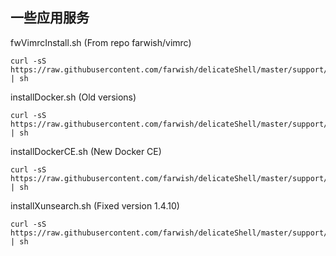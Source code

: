 ## 一些应用服务

fwVimrcInstall.sh (From repo farwish/vimrc)  

```
curl -sS https://raw.githubusercontent.com/farwish/delicateShell/master/support/fwVimrcInstall.sh | sh
```

installDocker.sh (Old versions)  

```
curl -sS https://raw.githubusercontent.com/farwish/delicateShell/master/support/installDocker.sh | sh   
```

installDockerCE.sh (New Docker CE)  

```
curl -sS https://raw.githubusercontent.com/farwish/delicateShell/master/support/installDockerCE.sh | sh   
```

installXunsearch.sh (Fixed version 1.4.10)  

```
curl -sS https://raw.githubusercontent.com/farwish/delicateShell/master/support/installXunsearch.sh | sh  
```
